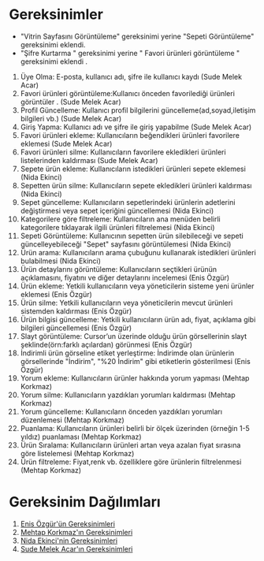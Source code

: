 # Gereksinimler

- "Vitrin Sayfasını Görüntüleme" gereksinimi yerine "Sepeti Görüntüleme" gereksinimi eklendi.
- "Şifre Kurtarma " gereksinimi yerine " Favori ürünleri görüntüleme " gereksinimi eklendi .
1. Üye Olma: E-posta, kullanıcı adı, şifre ile kullanıcı kaydı (Sude Melek Acar)
2. Favori ürünleri görüntüleme:Kullanıcı önceden  favorilediği ürünleri görüntüler . (Sude Melek Acar)
3. Profil Güncelleme: Kullanıcı profil bilgilerini güncelleme(ad,soyad,iletişim bilgileri vb.) (Sude Melek Acar)
4. Giriş Yapma: Kullanıcı adı ve şifre ile giriş yapabilme (Sude Melek Acar)
5. Favori ürünleri ekleme: Kullanıcıların beğendikleri ürünleri favorilere eklemesi (Sude Melek Acar)
6. Favori ürünleri silme: Kullanıcıların favorilere ekledikleri ürünleri listelerinden kaldırması (Sude Melek Acar)
7. Sepete ürün ekleme: Kullanıcıların istedikleri ürünleri sepete eklemesi (Nida Ekinci)
8. Sepetten ürün silme: Kullanıcıların sepete ekledikleri ürünleri kaldırması (Nida Ekinci)
9. Sepet güncelleme: Kullanıcıların sepetlerindeki ürünlerin adetlerini değiştirmesi veya sepet içeriğini güncellemesi (Nida Ekinci)
10. Kategorilere göre filtreleme: Kullanıcıların ana menüden belirli kategorilere tıklayarak ilgili ürünleri filtrelemesi (Nida Ekinci)
11. Sepeti Görüntüleme: Kullanıcının sepetten ürün silebileceği ve sepeti güncelleyebileceği "Sepet" sayfasını görüntülemesi (Nida Ekinci)
12. Ürün arama: Kullanıcıların arama çubuğunu kullanarak istedikleri ürünleri bulabilmesi (Nida Ekinci)
13. Ürün detaylarını görüntüleme: Kullanıcıların seçtikleri ürünün açıklamasını, fiyatını ve diğer detaylarını incelemesi (Enis Özgür)
14. Ürün ekleme: Yetkili kullanıcıların veya yöneticilerin sisteme yeni ürünler eklemesi (Enis Özgür)
15. Ürün silme: Yetkili kullanıcıların veya yöneticilerin mevcut ürünleri sistemden kaldırması (Enis Özgür)
16. Ürün bilgisi güncelleme: Yetkili kullanıcıların ürün adı, fiyat, açıklama gibi bilgileri güncellemesi (Enis Özgür)
17. Slayt görüntüleme: Cursor’un üzerinde olduğu ürün görsellerinin slayt şeklinde(örn:farklı açılardan) görünmesi (Enis Özgür)
18. İndirimli ürün görseline etiket yerleştirme: İndirimde olan ürünlerin görsellerinde "İndirim", "%20 İndirim" gibi etiketlerin gösterilmesi (Enis Özgür)
19. Yorum ekleme: Kullanıcıların ürünler hakkında yorum yapması (Mehtap Korkmaz)
20. Yorum silme: Kullanıcıların yazdıkları yorumları kaldırması (Mehtap Korkmaz)
21. Yorum güncelleme: Kullanıcıların önceden yazdıkları yorumları düzenlemesi (Mehtap Korkmaz)
22. Puanlama: Kullanıcıların ürünleri belirli bir ölçek üzerinden (örneğin 1-5 yıldız) puanlaması (Mehtap Korkmaz)
23. Ürün Sıralama: Kullanıcıların ürünleri artan veya azalan fiyat sırasına göre listelemesi (Mehtap Korkmaz)
24. Ürün filtreleme: Fiyat,renk vb. özelliklere göre ürünlerin filtrelenmesi (Mehtap Korkmaz)


# Gereksinim Dağılımları
1. [Enis Özgür'ün Gereksinimleri](Enis-Özgür-Gereksinimler.md)
2. [Mehtap Korkmaz'ın Gereksinimleri](Mehtap-Korkmaz-Gereksinimler.md)
3. [Nida Ekinci'nin Gereksinimleri](Nida-Ekinci-Gereksinimler.md)
4. [Sude Melek Acar'ın Gereksinimleri](Sude-Melek-Acar-Gereksinimler.md)
